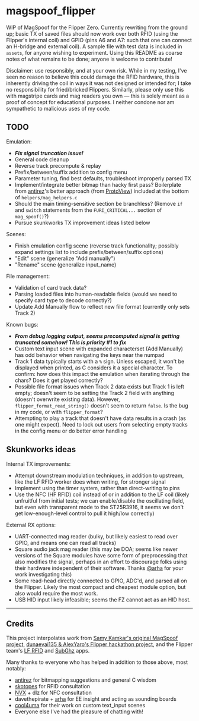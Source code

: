# magspoof_flipper
WIP of MagSpoof for the Flipper Zero. Currently rewriting from the ground up; basic TX of saved files should now work over both RFID (using the Flipper's internal coil) and GPIO (pins A6 and A7: such that one can connect an H-bridge and external coil). A sample file with test data is included in `assets`, for anyone wishing to experiment. Using this README as coarse notes of what remains to be done; anyone is welcome to contribute!

Disclaimer: use responsibly, and at your own risk. While in my testing, I've seen no reason to believe this could damage the RFID hardware, this is inherently driving the coil in ways it was not designed or intended for; I take no responsibility for fried/bricked Flippers. Similarly, please only use this with magstripe cards and mag readers you own — this is solely meant as a proof of concept for educational purposes. I neither condone nor am sympathetic to malicious uses of my code.

## TODO
Emulation:
- ***Fix signal truncation issue!***
- General code cleanup
- Reverse track precompute & replay
- Prefix/between/suffix addition to config menu
- Parameter tuning, find best defaults, troubleshoot improperly parsed TX
- Implement/integrate better bitmap than hacky first pass? Boilerplate from [antirez](https://github.com/antirez)'s better approach (from [ProtoView](https://github.com/antirez/protoview)) included at the bottom of `helpers/mag_helpers.c`
- Should the main timing-sensitive section be branchless? (Remove `if` and `switch` statements from the `FURI_CRITICAL...` section of `mag_spoof()`?)
- Pursue skunkworks TX improvement ideas listed below

Scenes:
- Finish emulation config scene (reverse track functionality; possibly expand settings list to include prefix/between/suffix options)
- "Edit" scene (generalize "Add manually")
- "Rename" scene (generalize input_name)

File management:
- Validation of card track data?
- Parsing loaded files into human-readable fields (would we need to specify card type to decode correctly?)
- Update Add Manually flow to reflect new file format (currently only sets Track 2)

Known bugs:
- ***From debug logging output, seems precomputed signal is getting truncated somehow! This is priority \#1 to fix***
- Custom text input scene with expanded characterset (Add Manually) has odd behavior when navigating the keys near the numpad
- Track 1 data typically starts with a `%` sign. Unless escaped, it won't be displayed when printed, as C considers it a special character. To confirm: how does this impact the emulation when iterating through the chars? Does it get played correctly?
- Possible file format issues when Track 2 data exists but Track 1 is left empty; doesn't seem to be setting the Track 2 field with anything (doesn't overwrite existing data). However, `flipper_format_read_string()` doesn't seem to return `false`. Is the bug in my code, or with `flipper_format`?
- Attempting to play a track that doesn't have data results in a crash (as one might expect). Need to lock out users from selecting empty tracks in the config menu or do better error handling

## Skunkworks ideas
Internal TX improvements:
- Attempt downstream modulation techniques, in addition to upstream, like the LF RFID worker does when writing, for stronger signal
- Implement using the timer system, rather than direct-writing to pins
- Use the NFC (HF RFID) coil instead of or in addition to the LF coil (likely unfruitful from initial tests; we can enable/disable the oscillating field, but even with transparent mode to the ST25R3916, it seems we don't get low-enough-level control to pull it high/low correctly) 

External RX options:
- UART-connected mag reader (bulky, but likely easiest to read over GPIO, and means one can read all tracks)
- Square audio jack mag reader (this may be DOA; seems like newer versions of the Square modules have some form of preprocessing that also modifies the signal, perhaps in an effort to discourage folks using their hardware independent of their software. Thanks [@arha](https://github.com/arha) for your work investigating this)
- Some read-head directly connected to GPIO, ADC'd, and parsed all on the Flipper. Likely the most compact and cheapest module option, but also would require the most work.
- USB HID input likely infeasible; seems the FZ cannot act as an HID host.

----
## Credits
This project interpolates work from [Samy Kamkar's original MagSpoof project](https://github.com/samyk/magspoof), [dunaevai135 & AlexYaro's Flipper hackathon project](https://github.com/dunaevai135/flipperzero-firmware), and the Flipper team's [LF RFID](https://github.com/flipperdevices/flipperzero-firmware/tree/dev/applications/main/lfrfid) and [SubGhz](https://github.com/flipperdevices/flipperzero-firmware/tree/dev/applications/main/subghz) apps.  

Many thanks to everyone who has helped in addition to those above, most notably: 
- [antirez](https://github.com/antirez) for bitmapping suggestions and general C wisdom
- [skotopes](https://github.com/skotopes) for RFID consultation
- [NVX](https://github.com/nvx) + dlz for NFC consultation
- davethepirate + [arha](https://github.com/arha) for EE insight and acting as sounding boards
- [cool4uma](https://github.com/cool4uma) for their work on custom text_input scenes 
- Everyone else I've had the pleasure of chatting with!
